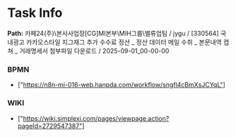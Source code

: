 # Task Info

**Path:** 카페24(주)\본사사업장\[CG]MI본부\MIH그룹\밸류업팀 / jygu / [330564] 국내광고 카카오스타일 지그재그 추가 수수료 정산 _ 정산 데이터 메일 수취 _ 본문내역 캡쳐 _ 거래명세서 첨부파일 다운로드 / 2025-09-01_00-00-00

### BPMN
- ["https://n8n-mi-016-web.hanpda.com/workflow/sngfl4cBmXsJCYqL"]

### WIKI
- ["https://wiki.simplexi.com/pages/viewpage.action?pageId=2729547387"]

